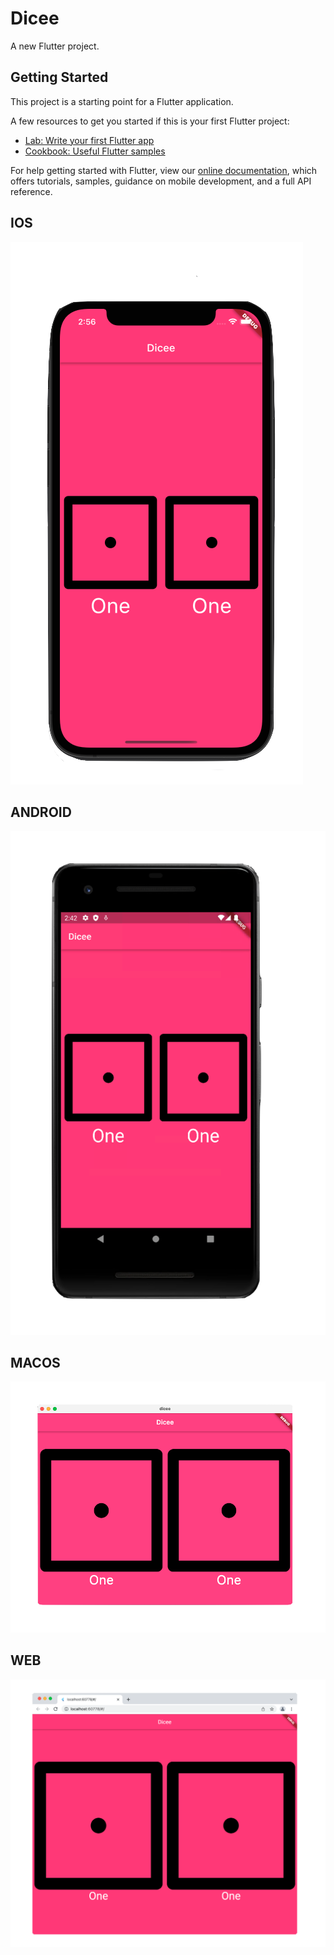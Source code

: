 # Dicee

A new Flutter project.

## Getting Started

This project is a starting point for a Flutter application.

A few resources to get you started if this is your first Flutter project:

- [Lab: Write your first Flutter app](https://flutter.dev/docs/get-started/codelab)
- [Cookbook: Useful Flutter samples](https://flutter.dev/docs/cookbook)

For help getting started with Flutter, view our
[online documentation](https://flutter.dev/docs), which offers tutorials,
samples, guidance on mobile development, and a full API reference.

## IOS

![Alt-Text](/screenshots/dicee_ios_.png)

## ANDROID

![Alt-Text](/screenshots/dicee_android_.png)

## MACOS

![Alt-Text](/screenshots/dicee_macos_.png)

## WEB

![Alt-Text](/screenshots/dicee_web_.png)
